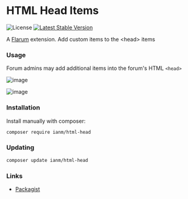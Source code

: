 # HTML Head Items

![License](https://img.shields.io/badge/license-MIT-blue.svg) [![Latest Stable Version](https://img.shields.io/packagist/v/ianm/html-head.svg)](https://packagist.org/packages/ianm/html-head)

A [Flarum](http://flarum.org) extension. Add custom items to the &lt;head&gt; items

### Usage

Forum admins may add additional items into the forum's HTML `<head>`

![image](https://user-images.githubusercontent.com/16573496/104105231-a3bb3000-52a4-11eb-97dc-d4c097471ebd.png)

![image](https://user-images.githubusercontent.com/16573496/104105258-cc432a00-52a4-11eb-8ee6-51d75c731b51.png)

### Installation

Install manually with composer:

```sh
composer require ianm/html-head
```

### Updating

```sh
composer update ianm/html-head
```

### Links

- [Packagist](https://packagist.org/packages/ianm/html-head)
